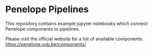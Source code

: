 # Penelope Pipelines

This repository contains example jupyter notebooks which connect Penelope components to pipelines. 

Please visit the official website for a list of available components: 
https://penelope.vub.be/components/
